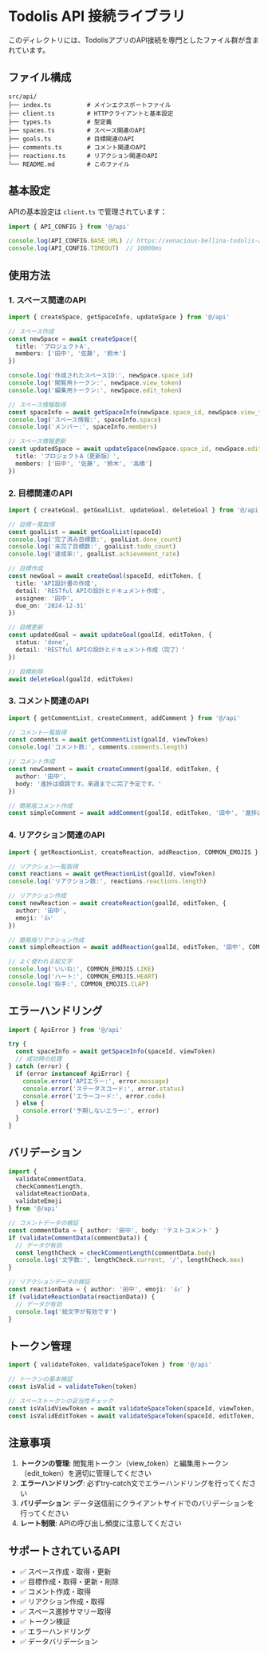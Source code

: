 # Todolis API 接続ライブラリ

このディレクトリには、TodolisアプリのAPI接続を専門としたファイル群が含まれています。

## ファイル構成

```
src/api/
├── index.ts          # メインエクスポートファイル
├── client.ts         # HTTPクライアントと基本設定
├── types.ts          # 型定義
├── spaces.ts         # スペース関連のAPI
├── goals.ts          # 目標関連のAPI
├── comments.ts       # コメント関連のAPI
├── reactions.ts      # リアクション関連のAPI
└── README.md         # このファイル
```

## 基本設定

APIの基本設定は `client.ts` で管理されています：

```typescript
import { API_CONFIG } from '@/api'

console.log(API_CONFIG.BASE_URL) // https://xenacious-bellina-todolis-api-fd112bad.koyeb.app
console.log(API_CONFIG.TIMEOUT)  // 10000ms
```

## 使用方法

### 1. スペース関連のAPI

```typescript
import { createSpace, getSpaceInfo, updateSpace } from '@/api'

// スペース作成
const newSpace = await createSpace({
  title: 'プロジェクトA',
  members: ['田中', '佐藤', '鈴木']
})

console.log('作成されたスペースID:', newSpace.space_id)
console.log('閲覧用トークン:', newSpace.view_token)
console.log('編集用トークン:', newSpace.edit_token)

// スペース情報取得
const spaceInfo = await getSpaceInfo(newSpace.space_id, newSpace.view_token)
console.log('スペース情報:', spaceInfo.space)
console.log('メンバー:', spaceInfo.members)

// スペース情報更新
const updatedSpace = await updateSpace(newSpace.space_id, newSpace.edit_token, {
  title: 'プロジェクトA（更新版）',
  members: ['田中', '佐藤', '鈴木', '高橋']
})
```

### 2. 目標関連のAPI

```typescript
import { createGoal, getGoalList, updateGoal, deleteGoal } from '@/api'

// 目標一覧取得
const goalList = await getGoalList(spaceId)
console.log('完了済み目標数:', goalList.done_count)
console.log('未完了目標数:', goalList.todo_count)
console.log('達成率:', goalList.achievement_rate)

// 目標作成
const newGoal = await createGoal(spaceId, editToken, {
  title: 'API設計書の作成',
  detail: 'RESTful APIの設計とドキュメント作成',
  assignee: '田中',
  due_on: '2024-12-31'
})

// 目標更新
const updatedGoal = await updateGoal(goalId, editToken, {
  status: 'done',
  detail: 'RESTful APIの設計とドキュメント作成（完了）'
})

// 目標削除
await deleteGoal(goalId, editToken)
```

### 3. コメント関連のAPI

```typescript
import { getCommentList, createComment, addComment } from '@/api'

// コメント一覧取得
const comments = await getCommentList(goalId, viewToken)
console.log('コメント数:', comments.comments.length)

// コメント作成
const newComment = await createComment(goalId, editToken, {
  author: '田中',
  body: '進捗は順調です。来週までに完了予定です。'
})

// 簡易版コメント作成
const simpleComment = await addComment(goalId, editToken, '田中', '進捗は順調です。')
```

### 4. リアクション関連のAPI

```typescript
import { getReactionList, createReaction, addReaction, COMMON_EMOJIS } from '@/api'

// リアクション一覧取得
const reactions = await getReactionList(goalId, viewToken)
console.log('リアクション数:', reactions.reactions.length)

// リアクション作成
const newReaction = await createReaction(goalId, editToken, {
  author: '田中',
  emoji: '👍'
})

// 簡易版リアクション作成
const simpleReaction = await addReaction(goalId, editToken, '田中', COMMON_EMOJIS.HEART)

// よく使われる絵文字
console.log('いいね:', COMMON_EMOJIS.LIKE)
console.log('ハート:', COMMON_EMOJIS.HEART)
console.log('拍手:', COMMON_EMOJIS.CLAP)
```

## エラーハンドリング

```typescript
import { ApiError } from '@/api'

try {
  const spaceInfo = await getSpaceInfo(spaceId, viewToken)
  // 成功時の処理
} catch (error) {
  if (error instanceof ApiError) {
    console.error('APIエラー:', error.message)
    console.error('ステータスコード:', error.status)
    console.error('エラーコード:', error.code)
  } else {
    console.error('予期しないエラー:', error)
  }
}
```

## バリデーション

```typescript
import { 
  validateCommentData, 
  checkCommentLength,
  validateReactionData,
  validateEmoji 
} from '@/api'

// コメントデータの検証
const commentData = { author: '田中', body: 'テストコメント' }
if (validateCommentData(commentData)) {
  // データが有効
  const lengthCheck = checkCommentLength(commentData.body)
  console.log('文字数:', lengthCheck.current, '/', lengthCheck.max)
}

// リアクションデータの検証
const reactionData = { author: '田中', emoji: '👍' }
if (validateReactionData(reactionData)) {
  // データが有効
  console.log('絵文字が有効です')
}
```

## トークン管理

```typescript
import { validateToken, validateSpaceToken } from '@/api'

// トークンの基本検証
const isValid = validateToken(token)

// スペーストークンの妥当性チェック
const isValidViewToken = await validateSpaceToken(spaceId, viewToken, 'view')
const isValidEditToken = await validateSpaceToken(spaceId, editToken, 'edit')
```

## 注意事項

1. **トークンの管理**: 閲覧用トークン（view_token）と編集用トークン（edit_token）を適切に管理してください
2. **エラーハンドリング**: 必ずtry-catch文でエラーハンドリングを行ってください
3. **バリデーション**: データ送信前にクライアントサイドでのバリデーションを行ってください
4. **レート制限**: APIの呼び出し頻度に注意してください

## サポートされているAPI

- ✅ スペース作成・取得・更新
- ✅ 目標作成・取得・更新・削除
- ✅ コメント作成・取得
- ✅ リアクション作成・取得
- ✅ スペース進捗サマリー取得
- ✅ トークン検証
- ✅ エラーハンドリング
- ✅ データバリデーション
